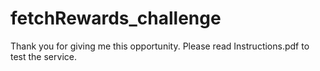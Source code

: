 # fetchRewards_challenge

Thank you for giving me this opportunity. Please read Instructions.pdf to test the service.
